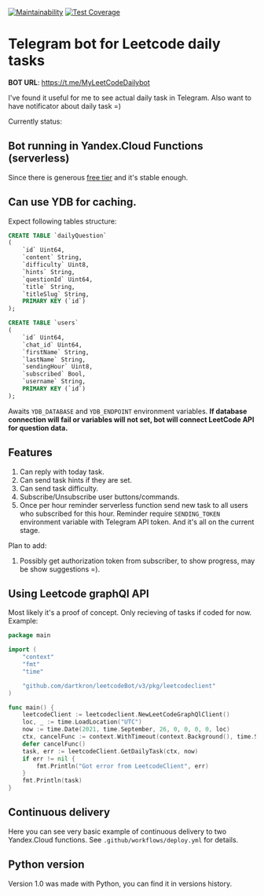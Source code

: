 [![Maintainability](https://api.codeclimate.com/v1/badges/371cc101c86797eb2e70/maintainability)](https://codeclimate.com/github/dartkron/leetcodeBot/maintainability)
[![Test Coverage](https://api.codeclimate.com/v1/badges/371cc101c86797eb2e70/test_coverage)](https://codeclimate.com/github/dartkron/leetcodeBot/test_coverage)
# Telegram bot for Leetcode daily tasks
**BOT URL**: https://t.me/MyLeetCodeDailybot

I've found it useful for me to see actual daily task in Telegram. Also want to have notificator about daily task =)

Currently status:
## Bot running in Yandex.Cloud Functions (serverless)
Since there is generous [free tier](https://cloud.yandex.com/en/docs/billing/concepts/serverless-free-tier) and it's stable enough.

## Can use YDB for caching.
Expect following tables structure:
```sql
CREATE TABLE `dailyQuestion`
(
    `id` Uint64,
    `content` String,
    `difficulty` Uint8,
    `hints` String,
    `questionId` Uint64,
    `title` String,
    `titleSlug` String,
    PRIMARY KEY (`id`)
);

CREATE TABLE `users`
(
    `id` Uint64,
    `chat_id` Uint64,
    `firstName` String,
    `lastName` String,
    `sendingHour` Uint8,
    `subscribed` Bool,
    `username` String,
    PRIMARY KEY (`id`)
);
```

Awaits `YDB_DATABASE` and `YDB_ENDPOINT` environment variables.
__If database connection will fail or variables will not set, bot will connect LeetCode API for question data.__

## Features
1. Can reply with today task.
2. Can send task hints if they are set.
3. Can send task difficulty.
3. Subscribe/Unsubscribe user buttons/commands.
4. Once per hour reminder serverless function send new task to all users who subscribed for this hour. Reminder require `SENDING_TOKEN` environment variable with Telegram API token.
And it's all on the current stage.

Plan to add:
1. Possibly get authorization token from subscriber, to show progress, may be show suggestions =).

## Using Leetcode graphQl API
Most likely it's a proof of concept. Only recieving of tasks if coded for now.
Example:
```go
package main

import (
	"context"
	"fmt"
	"time"

	"github.com/dartkron/leetcodeBot/v3/pkg/leetcodeclient"
)

func main() {
	leetcodeClient := leetcodeclient.NewLeetCodeGraphQlClient()
	loc, _ := time.LoadLocation("UTC")
	now := time.Date(2021, time.September, 26, 0, 0, 0, 0, loc)
	ctx, cancelFunc := context.WithTimeout(context.Background(), time.Second*time.Duration(5))
	defer cancelFunc()
	task, err := leetcodeClient.GetDailyTask(ctx, now)
	if err != nil {
		fmt.Println("Got error from LeetcodeClient", err)
	}
	fmt.Println(task)
}
```

## Continuous delivery
Here you can see very basic example of continuous delivery to two Yandex.Cloud functions.
See `.github/workflows/deploy.yml` for details.

## Python version
Version 1.0 was made with Python, you can find it in versions history.
